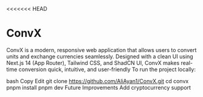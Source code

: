 <<<<<<< HEAD
# ConvX

ConvX is a modern, responsive web application that allows users to convert units and exchange currencies seamlessly. Designed with a clean UI using Next.js 14 (App Router), Tailwind CSS, and ShadCN UI, ConvX makes real-time conversion quick, intuitive, and user-friendly
To run the project locally:

bash
Copy
Edit
git clone https://github.com/AliAyan1/ConvX.git
cd convx
pnpm install
pnpm dev
Future Improvements
Add cryptocurrency support


